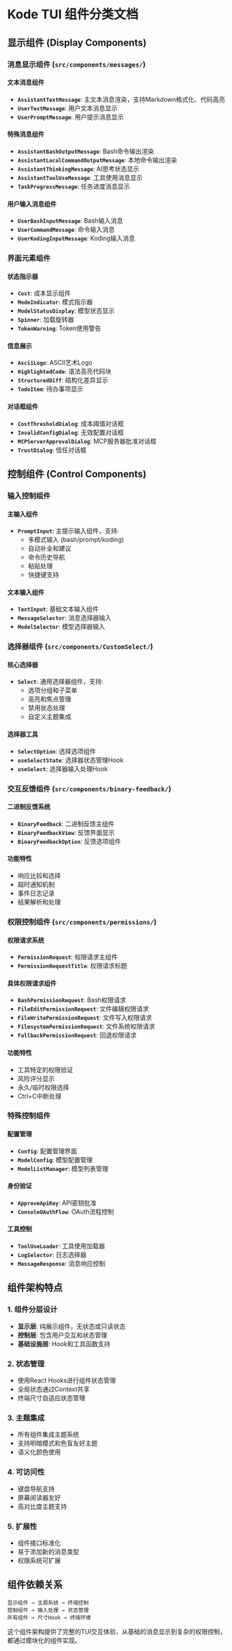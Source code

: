 # Kode TUI 组件分类文档

## 显示组件 (Display Components)

### 消息显示组件 (`src/components/messages/`)

#### 文本消息组件
- **`AssistantTextMessage`**: 主文本消息渲染，支持Markdown格式化、代码高亮
- **`UserTextMessage`**: 用户文本消息显示
- **`UserPromptMessage`**: 用户提示消息显示

#### 特殊消息组件
- **`AssistantBashOutputMessage`**: Bash命令输出渲染
- **`AssistantLocalCommandOutputMessage`**: 本地命令输出渲染
- **`AssistantThinkingMessage`**: AI思考状态显示
- **`AssistantToolUseMessage`**: 工具使用消息显示
- **`TaskProgressMessage`**: 任务进度消息显示

#### 用户输入消息组件
- **`UserBashInputMessage`**: Bash输入消息
- **`UserCommandMessage`**: 命令输入消息
- **`UserKodingInputMessage`**: Koding输入消息

### 界面元素组件

#### 状态指示器
- **`Cost`**: 成本显示组件
- **`ModeIndicator`**: 模式指示器
- **`ModelStatusDisplay`**: 模型状态显示
- **`Spinner`**: 加载旋转器
- **`TokenWarning`**: Token使用警告

#### 信息展示
- **`AsciiLogo`**: ASCII艺术Logo
- **`HighlightedCode`**: 语法高亮代码块
- **`StructuredDiff`**: 结构化差异显示
- **`TodoItem`**: 待办事项显示

#### 对话框组件
- **`CostThresholdDialog`**: 成本阈值对话框
- **`InvalidConfigDialog`**: 无效配置对话框
- **`MCPServerApprovalDialog`**: MCP服务器批准对话框
- **`TrustDialog`**: 信任对话框

## 控制组件 (Control Components)

### 输入控制组件

#### 主输入组件
- **`PromptInput`**: 主提示输入组件，支持:
  - 多模式输入 (bash/prompt/koding)
  - 自动补全和建议
  - 命令历史导航
  - 粘贴处理
  - 快捷键支持

#### 文本输入组件
- **`TextInput`**: 基础文本输入组件
- **`MessageSelector`**: 消息选择器输入
- **`ModelSelector`**: 模型选择器输入

### 选择器组件 (`src/components/CustomSelect/`)

#### 核心选择器
- **`Select`**: 通用选择器组件，支持:
  - 选项分组和子菜单
  - 高亮和焦点管理
  - 禁用状态处理
  - 自定义主题集成

#### 选择器工具
- **`SelectOption`**: 选择选项组件
- **`useSelectState`**: 选择器状态管理Hook
- **`useSelect`**: 选择器输入处理Hook

### 交互反馈组件 (`src/components/binary-feedback/`)

#### 二进制反馈系统
- **`BinaryFeedback`**: 二进制反馈主组件
- **`BinaryFeedbackView`**: 反馈界面显示
- **`BinaryFeedbackOption`**: 反馈选项组件

#### 功能特性
- 响应比较和选择
- 超时通知机制
- 事件日志记录
- 结果解析和处理

### 权限控制组件 (`src/components/permissions/`)

#### 权限请求系统
- **`PermissionRequest`**: 权限请求主组件
- **`PermissionRequestTitle`**: 权限请求标题

#### 具体权限请求组件
- **`BashPermissionRequest`**: Bash权限请求
- **`FileEditPermissionRequest`**: 文件编辑权限请求
- **`FileWritePermissionRequest`**: 文件写入权限请求
- **`FilesystemPermissionRequest`**: 文件系统权限请求
- **`FallbackPermissionRequest`**: 回退权限请求

#### 功能特性
- 工具特定的权限验证
- 风险评分显示
- 永久/临时权限选择
- Ctrl+C中断处理

### 特殊控制组件

#### 配置管理
- **`Config`**: 配置管理界面
- **`ModelConfig`**: 模型配置管理
- **`ModelListManager`**: 模型列表管理

#### 身份验证
- **`ApproveApiKey`**: API密钥批准
- **`ConsoleOAuthFlow`**: OAuth流程控制

#### 工具控制
- **`ToolUseLoader`**: 工具使用加载器
- **`LogSelector`**: 日志选择器
- **`MessageResponse`**: 消息响应控制

## 组件架构特点

### 1. 组件分层设计
- **显示层**: 纯展示组件，无状态或只读状态
- **控制层**: 包含用户交互和状态管理
- **基础设施层**: Hook和工具函数支持

### 2. 状态管理
- 使用React Hooks进行组件状态管理
- 全局状态通过Context共享
- 终端尺寸自适应状态管理

### 3. 主题集成
- 所有组件集成主题系统
- 支持明暗模式和色盲友好主题
- 语义化颜色使用

### 4. 可访问性
- 键盘导航支持
- 屏幕阅读器友好
- 高对比度主题支持

### 5. 扩展性
- 组件接口标准化
- 易于添加新的消息类型
- 权限系统可扩展

## 组件依赖关系

```
显示组件 → 主题系统 → 终端控制
控制组件 → 输入处理 → 状态管理
所有组件 → 尺寸Hook → 终端环境
```

这个组件架构提供了完整的TUI交互体验，从基础的消息显示到复杂的权限控制，都通过模块化的组件实现。